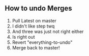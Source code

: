 ## How to undo Merges ##

1. Pull Latest on master
2. I didn't like step twq
3. And three was just not right either
4. Is right out
5. Revert "everything-to-undo"
6. Merge back to master!
